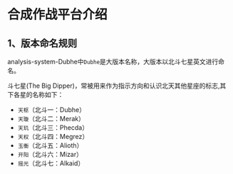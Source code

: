# 合成作战平台介绍
## 1、版本命名规则

analysis-system-Dubhe中`Dubhe`是大版本名称，大版本以北斗七星英文进行命名。

斗七星(The Big Dipper)，常被用来作为指示方向和认识北天其他星座的标志,其下各星的名称如下：

- `天枢`（北斗一：Dubhe）
- `天璇`（北斗二：Merak）
- `天玑`（北斗三：Phecda）
- `天权`（北斗四：Megrez）
- `玉衡`（北斗五：Alioth）
- `开阳`（北斗六：Mizar）
- `摇光`（北斗七：Alkaid）